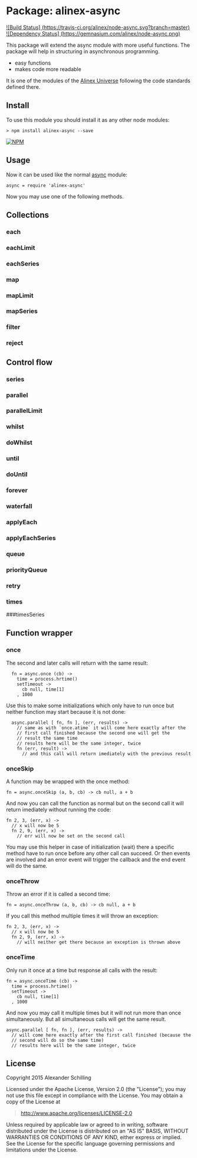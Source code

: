 Package: alinex-async
=================================================

[![Build Status] (https://travis-ci.org/alinex/node-async.svg?branch=master)](https://travis-ci.org/alinex/node-async)
[![Dependency Status] (https://gemnasium.com/alinex/node-async.png)](https://gemnasium.com/alinex/node-async)

This package will extend the async module with more useful functions. The package
will help in structuring in asynchronous programming.

- easy functions
- makes code more readable

It is one of the modules of the [Alinex Universe](http://alinex.github.io/node-alinex)
following the code standards defined there.



Install
-------------------------------------------------

To use this module you should install it as any other node modules:

    > npm install alinex-async --save

[![NPM](https://nodei.co/npm/alinex-async.png?downloads=true&stars=true)](https://nodei.co/npm/alinex-async/)


Usage
-------------------------------------------------

Now it can be used like the normal [async](https://github.com/caolan/async)
module:

    async = require 'alinex-async'

Now you may use one of the following methods.


Collections
-------------------------------------------------

### each
### eachLimit
### eachSeries
### map
### mapLimit
### mapSeries
### filter
### reject


Control flow
-------------------------------------------------

### series
### parallel
### parallelLimit
### whilst
### doWhilst
### until
### doUntil
### forever
### waterfall
### applyEach
### applyEachSeries
### queue
### priorityQueue
### retry
### times
###timesSeries


Function wrapper
-------------------------------------------------

### once

The second and later calls will return with the same result:

      fn = async.once (cb) ->
        time = process.hrtime()
        setTimeout ->
          cb null, time[1]
        , 1000

Use this to make some initializations which only have to run once but neither
function may start because it is not done:

      async.parallel [ fn, fn ], (err, results) ->
        // same as with `once.atime` it will come here exactly after the
        // first call finished because the second one will get the
        // result the same time
        // results here will be the same integer, twice
        fn (err, result) ->
          // and this call will return imediately with the previous result

### onceSkip

A function may be wrapped with the once method:

    fn = async.onceSkip (a, b, cb) -> cb null, a + b

And now you can call the function as normal but on the second call it will
return imediately without running the code:

    fn 2, 3, (err, x) ->
      // x will now be 5
      fn 2, 9, (err, x) ->
        // err will now be set on the second call

You may use this helper in case of initialization (wait) there a specific
method have to run once before any other call can succeed. Or then events
are involved and an error event will trigger the callback and the end event will
do the same.

### onceThrow

Throw an error if it is called a second time:

    fn = async.onceThrow (a, b, cb) -> cb null, a + b

If you call this method multiple times it will throw an exception:

    fn 2, 3, (err, x) ->
      // x will now be 5
      fn 2, 9, (err, x) ->
        // will neither get there because an exception is thrown above

### onceTime

Only run it once at a time but response all calls with the result:

    fn = async.onceTime (cb) ->
      time = process.hrtime()
      setTimeout ->
        cb null, time[1]
      , 1000

And now you may call it multiple times but it will not run more than once
simultaneously. But all simultaneous calls will get the same result.

    async.parallel [ fn, fn ], (err, results) ->
      // will come here exactly after the first call finished (because the
      // second will do so the same time)
      // results here will be the same integer, twice



License
-------------------------------------------------

Copyright 2015 Alexander Schilling

Licensed under the Apache License, Version 2.0 (the "License");
you may not use this file except in compliance with the License.
You may obtain a copy of the License at

>  <http://www.apache.org/licenses/LICENSE-2.0>

Unless required by applicable law or agreed to in writing, software
distributed under the License is distributed on an "AS IS" BASIS,
WITHOUT WARRANTIES OR CONDITIONS OF ANY KIND, either express or implied.
See the License for the specific language governing permissions and
limitations under the License.
